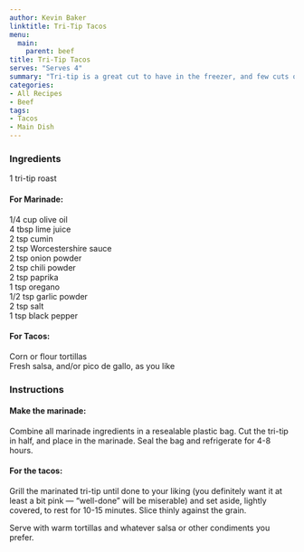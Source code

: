 ```yaml
---
author: Kevin Baker
linktitle: Tri-Tip Tacos
menu:
  main:
    parent: beef
title: Tri-Tip Tacos
serves: "Serves 4"
summary: "Tri-tip is a great cut to have in the freezer, and few cuts of beef are better on the grill.  Here, it’s marinated, grilled, and sliced thinly for tacos."
categories:
- All Recipes
- Beef
tags:
- Tacos
- Main Dish
---
```

### Ingredients

<div class="ingredient-list">

1 tri-tip roast
  
#### For Marinade:
1/4 cup olive oil  
4 tbsp lime juice  
2 tsp cumin  
2 tsp Worcestershire sauce  
2 tsp onion powder  
2 tsp chili powder  
2 tsp paprika  
1 tsp oregano  
1/2 tsp garlic powder  
2 tsp salt  
1 tsp black pepper  
  
#### For Tacos: 
Corn or flour tortillas  
Fresh salsa, and/or pico de gallo, as you like  

</div>

### Instructions
#### Make the marinade:   
Combine all marinade ingredients in a resealable plastic bag. Cut the tri-tip in half, and place in the marinade. Seal the bag and refrigerate for 4-8 hours.

#### For the tacos:
Grill the marinated tri-tip until done to your liking (you definitely want it at least a bit pink — “well-done” will be miserable) and set aside, lightly covered, to rest for 10-15 minutes.  Slice thinly against the grain. 

Serve with warm tortillas and whatever salsa or other condiments you prefer.